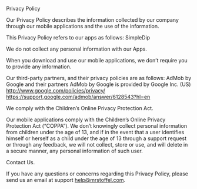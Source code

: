 Privacy Policy

Our Privacy Policy describes the information collected by our company through our mobile applications and the use of the information.

This Privacy Policy  refers to our apps as follows: SimpleDip

We do not collect any personal information with our Apps.

When you download and use our mobile applications, we don’t require you to provide any information.

Our third-party partners, and their privacy policies are as follows:
AdMob by Google and their partners
AdMob by Google is provided by Google Inc. (US)
http://www.google.com/policies/privacy/
https://support.google.com/admob/answer/6128543?hl=en

We comply with the Children’s Online Privacy Protection Act.

Our mobile applications comply with the Children’s Online Privacy Protection Act (“COPPA”). We don’t knowingly collect personal information from children under the age of 13, and if in the event that a user identifies himself or herself as a child under the age of 13 through a support request or through any feedback, we will not collect, store or use, and will delete in a secure manner, any personal information of such user.

Contact Us.

If you have any questions or concerns regarding this Privacy Policy, please send us an email at support help@mrstoffel.com.
